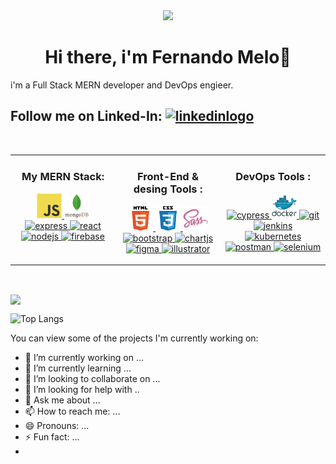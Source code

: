 <div align="center">
  <img height="150" src="https://camo.githubusercontent.com/62da68eb62b1e5f175f7d1f0191dd89a653d7908feb22d37d4a0ab07365d6791/68747470733a2f2f6d656469612e67697068792e636f6d2f6d656469612f4d3967624264396e6244724f5475314d71782f67697068792e676966"/>
</div>

###


###

###

### <h1 align="center">Hi there, i'm Fernando Melo👋</h1>
i'm a Full Stack MERN developer and DevOps engieer.
<div align="left">
  <h2>Follow me on Linked-In: <a href="https://www.linkedin.com/in/fernando-melo-olivares-31329b201"/><img src="https://img.shields.io/static/v1?message=LinkedIn&logo=linkedin&label=&color=0077B5&logoColor=white&labelColor=&style=for-the-badge" height="25" alt="linkedinlogo"/></a></h2>
</div>

<br/> 
<table><tr>
    <td valign="top" width="33%">
      <h3 align="center">My MERN Stack:</h3>
      <p align="center">
        <a href="https://developer.mozilla.org/en-US/docs/Web/JavaScript" target="_blank" rel="noreferrer">
          <img src="https://raw.githubusercontent.com/devicons/devicon/master/icons/javascript/javascript-original.svg" alt="javascript" width="40" height="40"/>
        </a>
        <a href="https://www.mongodb.com/" target="_blank" rel="noreferrer">
          <img src="https://raw.githubusercontent.com/devicons/devicon/master/icons/mongodb/mongodb-original-wordmark.svg" alt="mongodb" width="40" height="40"/>
        </a>
        <a href="https://expressjs.com" target="_blank" rel="noreferrer">
          <img src="https://cdn.jsdelivr.net/gh/devicons/devicon/icons/express/express-original.svg" alt="express" width="40" height="40"/>
        </a>
        <a href="https://reactjs.org/" target="_blank" rel="noreferrer">
          <img src="https://cdn.jsdelivr.net/gh/devicons/devicon/icons/react/react-original.svg" alt="react" width="40" height="40"/>
        </a>
        <a href="https://nodejs.org" target="_blank" rel="noreferrer">
          <img src="https://cdn.jsdelivr.net/gh/devicons/devicon/icons/nodejs/nodejs-original.svg" alt="nodejs" width="40" height="40"/>
        </a>
        <a href="https://firebase.google.com/" target="_blank" rel="noreferrer">
          <img src="https://www.vectorlogo.zone/logos/firebase/firebase-icon.svg" alt="firebase" width="40" height="40"/>
        </a>
      </p>
    </td>
    <td valign="top" width="33%">
      <h3 align="center">Front-End & desing Tools :</h3>
      <p align="center">
        <a href="https://www.w3.org/html/" target="_blank" rel="noreferrer">
          <img src="https://raw.githubusercontent.com/devicons/devicon/master/icons/html5/html5-original-wordmark.svg" alt="html5" width="40" height="40"/>
        </a>
        <a href="https://www.w3schools.com/css/" target="_blank" rel="noreferrer">
          <img src="https://raw.githubusercontent.com/devicons/devicon/master/icons/css3/css3-original-wordmark.svg" alt="css3" width="40" height="40"/> 
        </a>
        <a href="https://sass-lang.com" target="_blank" rel="noreferrer">
          <img src="https://raw.githubusercontent.com/devicons/devicon/master/icons/sass/sass-original.svg" alt="sass" width="40" height="40"/>
        </a>
        <a href="https://getbootstrap.com" target="_blank" rel="noreferrer">
          <img src="https://cdn.jsdelivr.net/gh/devicons/devicon/icons/bootstrap/bootstrap-original.svg" alt="bootstrap" width="40" height="40"/>
        </a>
        <a href="https://www.chartjs.org" target="_blank" rel="noreferrer">
          <img src="https://www.chartjs.org/media/logo-title.svg" alt="chartjs" width="40" height="40"/>
        </a>
        <a href="https://www.figma.com/" target="_blank" rel="noreferrer">
          <img src="https://www.vectorlogo.zone/logos/figma/figma-icon.svg" alt="figma" width="40" height="40"/>
        </a>
        <a href="https://www.adobe.com/in/products/illustrator.html" target="_blank" rel="noreferrer">
          <img src="https://www.vectorlogo.zone/logos/adobe_illustrator/adobe_illustrator-icon.svg" alt="illustrator" width="40" height="40"/>
        </a>
      </p>
    </td>
    <td valign="top" width="33%">
      <h3 align="center">DevOps Tools :</h3>
      <p align="center">
        <a href="https://www.cypress.io" target="_blank" rel="noreferrer">
          <img src="https://raw.githubusercontent.com/simple-icons/simple-icons/6e46ec1fc23b60c8fd0d2f2ff46db82e16dbd75f/icons/cypress.svg" alt="cypress" width="40" height="40"/>
        </a>
        <a href="https://www.docker.com/" target="_blank" rel="noreferrer">
            <img src="https://raw.githubusercontent.com/devicons/devicon/master/icons/docker/docker-original-wordmark.svg" alt="docker" width="40" height="40"/>
        </a>
        <a href="https://git-scm.com/" target="_blank" rel="noreferrer">
          <img src="https://www.vectorlogo.zone/logos/git-scm/git-scm-icon.svg" alt="git" width="40" height="40"/>
        </a>
        <a href="https://www.jenkins.io" target="_blank" rel="noreferrer">
          <img src="https://www.vectorlogo.zone/logos/jenkins/jenkins-icon.svg" alt="jenkins" width="40" height="40"/>
        </a>
        <a href="https://kubernetes.io" target="_blank" rel="noreferrer">
          <img src="https://www.vectorlogo.zone/logos/kubernetes/kubernetes-icon.svg" alt="kubernetes" width="40" height="40"/>
        </a>
        <a href="https://postman.com" target="_blank" rel="noreferrer">
          <img src="https://www.vectorlogo.zone/logos/getpostman/getpostman-icon.svg" alt="postman" width="40" height="40"/>
        </a>
        <a href="https://www.selenium.dev" target="_blank" rel="noreferrer">
          <img src="https://raw.githubusercontent.com/detain/svg-logos/780f25886640cef088af994181646db2f6b1a3f8/svg/selenium-logo.svg" alt="selenium" width="40" height="40"/>
        </a>
      </p>
    </td>
  </tr></table>  
<br/>  

<p>
  <a href="https://github.com/anuraghazra/github-readme-stats">
    <img align="center" src="https://github-readme-stats.vercel.app/api?username=Fernandojmo&show_icons=true&theme=radical" />
  </a>
</p>

![Top Langs](https://github-readme-stats.vercel.app/api/top-langs/?username=Fernandojmo&layout=compact)

You can view some of the projects I'm currently working on:

- 🔭 I’m currently working on ...
- 🌱 I’m currently learning ...
- 👯 I’m looking to collaborate on ...
- 🤔 I’m looking for help with ..
- 💬 Ask me about ...
- 📫 How to reach me: ...
- 😄 Pronouns: ...
- ⚡ Fun fact: ...
- 
###

 
